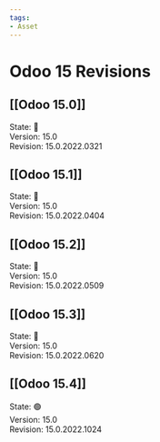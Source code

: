 ```yaml
---
tags:
- Asset
---
```

# Odoo 15 Revisions

## [[Odoo 15.0]]

State: 🔴\
Version: 15.0\
Revision: 15.0.2022.0321

## [[Odoo 15.1]]

State: 🔴\
Version: 15.0\
Revision: 15.0.2022.0404

## [[Odoo 15.2]]

State: 🔴\
Version: 15.0\
Revision: 15.0.2022.0509

## [[Odoo 15.3]]

State: 🔴\
Version: 15.0\
Revision: 15.0.2022.0620

## [[Odoo 15.4]]

State: 🟢\
Version: 15.0\
Revision: 15.0.2022.1024